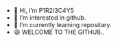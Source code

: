 - 👋 Hi, I’m P1R2I3C4Y5
- 👀 I’m interested in github.
- 🌱 I’m currently learning repositary.
- 😄 WELCOME TO THE GITHUB..
  

<!---
P1R2I3C4Y5/P1R2I3C4Y5 is a ✨ special ✨ repository because its `README.md` (this file) appears on your GitHub profile.
You can click the Preview link to take a look at your changes.
--->
